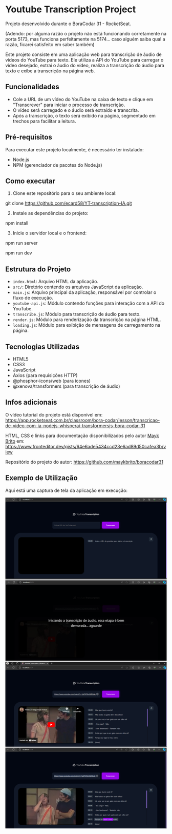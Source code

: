 # Youtube Transcription Project

Projeto desenvolvido durante o BoraCodar 31 - RocketSeat.

(Adendo: por alguma razão o projeto não está funcionando corretamente na porta 5173, mas funciona perfeitamente na 5174... caso alguém saiba qual a razão, ficarei satisfeito em saber também)

Este projeto consiste em uma aplicação web para transcrição de áudio de vídeos do YouTube para texto. Ele utiliza a API do YouTube para carregar o vídeo desejado, extrai o áudio do vídeo, realiza a transcrição do áudio para texto e exibe a transcrição na página web.

## Funcionalidades

- Cole a URL de um vídeo do YouTube na caixa de texto e clique em "Transcrever" para iniciar o processo de transcrição.
- O vídeo será carregado e o áudio será extraído e transcrita.
- Após a transcrição, o texto será exibido na página, segmentado em trechos para facilitar a leitura.

## Pré-requisitos

Para executar este projeto localmente, é necessário ter instalado:

- Node.js
- NPM (gerenciador de pacotes do Node.js)

## Como executar

1. Clone este repositório para o seu ambiente local:

git clone https://github.com/ecard58/YT-transcription-IA.git

2. Instale as dependências do projeto:

npm install

3. Inicie o servidor local e o frontend:

npm run server

npm run dev

## Estrutura do Projeto

- `index.html`: Arquivo HTML da aplicação.
- `src/`: Diretório contendo os arquivos JavaScript da aplicação.
- `main.js`: Arquivo principal da aplicação, responsável por controlar o fluxo de execução.
- `youtube-api.js`: Módulo contendo funções para interação com a API do YouTube.
- `transcribe.js`: Módulo para transcrição de áudio para texto.
- `render.js`: Módulo para renderização da transcrição na página HTML.
- `loading.js`: Módulo para exibição de mensagens de carregamento na página.

## Tecnologias Utilizadas

- HTML5
- CSS3
- JavaScript
- Axios (para requisições HTTP)
- @phosphor-icons/web (para ícones)
- @xenova/transformers (para transcrição de áudio)

## Infos adicionais

O vídeo tutorial do projeto está disponível em: https://app.rocketseat.com.br/classroom/bora-codar/lesson/transcricao-de-video-com-ia-nodejs-whisperai-transformersjs-bora-codar-31

HTML, CSS e links para documentação disponibilizados pelo autor [Mayk Brito](https://github.com/maykbrito) em: https://www.fronteditor.dev/gists/64e6ade5434ccd23e6ad89d50cafea3b/view

Repositório do projeto do autor: https://github.com/maykbrito/boracodar31

## Exemplo de Utilização

Aqui está uma captura de tela da aplicação em execução:

![Descrição da Imagem](screenshots/cap1.png)
![Descrição da Imagem](screenshots/cap2.png)
![Descrição da Imagem](screenshots/cap3.png)
![Descrição da Imagem](screenshots/cap4.png)
